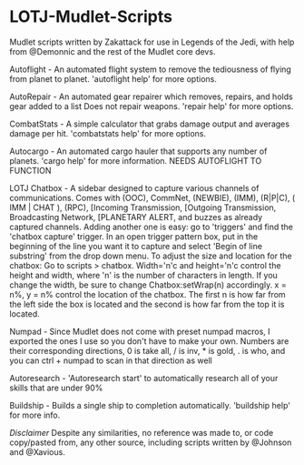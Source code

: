 # LOTJ-Mudlet-Scripts
Mudlet scripts written by Zakattack for use in Legends of the Jedi, with help from @Demonnic and the rest of the Mudlet core devs.

Autoflight 		- An automated flight system to remove the tediousness of flying from planet to planet. 'autoflight help' for more options.

AutoRepair 		- An automated gear repairer which removes, repairs, and holds gear added to a list Does not repair weapons. 'repair help' for more options.

CombatStats	 	- A simple calculator that grabs damage output and averages damage per hit. 'combatstats help' for more options.

Autocargo  		- An automated cargo hauler that supports any number of planets. 'cargo help' for more information. NEEDS AUTOFLIGHT TO FUNCTION

LOTJ Chatbox    	- A sidebar designed to capture various channels of communications. Comes with (OOC), CommNet, (NEWBIE), (IMM), (R|P|C), ( IMM | CHAT ), (RPC), [Incoming Transmission, [Outgoing Transmission, Broadcasting Network, [PLANETARY ALERT, and buzzes as already captured channels. Adding another one is easy: go to 'triggers' and find the 'chatbox capture' trigger. In an open trigger pattern box, put in the beginning of the line you want it to capture and select 'Begin of line substring' from the drop down menu.  To adjust the size and location for the chatbox: Go to scripts > chatbox. Width='n'c and height='n'c control the height and width, where 'n' is the number of characters in length. If you change the width, be sure to change Chatbox:setWrap(n) accordingly. x = n%, y = n% control the location of the chatbox. The first n is how far from the left side the box is located and the second is how far from the top it is located.

Numpad	   		- Since Mudlet does not come with preset numpad macros, I exported the ones I use so you don't have to make your own. Numbers are their corresponding directions, 0 is take all, / is inv, * is gold, . is who, and you can ctrl + numpad to scan in that direction as well

Autoresearch		- 'Autoresearch start' to automatically research all of your skills that are under 90%

Buildship               - Builds a single ship to completion automatically. 'buildship help' for more info.

*Disclaimer* 
Despite any similarities, no reference was made to, or code copy/pasted from, any other source, including scripts written by @Johnson 
and @Xavious.

